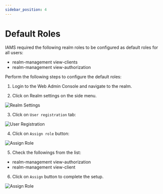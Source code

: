 ```yaml
---
sidebar_position: 4
---
```


# Default Roles

IAMS required the following realm roles to be configured as default roles for all users:

-   realm-management view-clients
-   realm-management view-authorization

Perform the following steps to configure the default roles:

1. Login to the Web Admin Console and navigate to the realm.

2. Click on Realm settings on the side menu.

![Realm Settings](/img/modules/iams/configuration/manual-keycloak-setup/default-roles/realm-settings.png)

3. Click on `User registration` tab:

![User Registration](/img/modules/iams/configuration/manual-keycloak-setup/default-roles/user-registration.png)

4. Click on `Assign role` button:

![Assign Role](/img/modules/iams/configuration/manual-keycloak-setup/default-roles/assign-role.png)

5. Check the followings from the list:

-   realm-management view-authorization
-   realm-management view-client

6. Click on `Assign` button to complete the setup.

![Assign Role](/img/modules/iams/configuration/manual-keycloak-setup/default-roles/assign.png)
